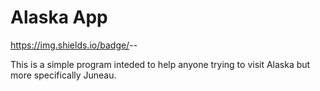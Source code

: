 # Alaska App 
https://img.shields.io/badge/<Swift>-<Xcode>-<brightgreen>

This is a simple program inteded to help anyone trying to 
visit Alaska but more specifically Juneau.
